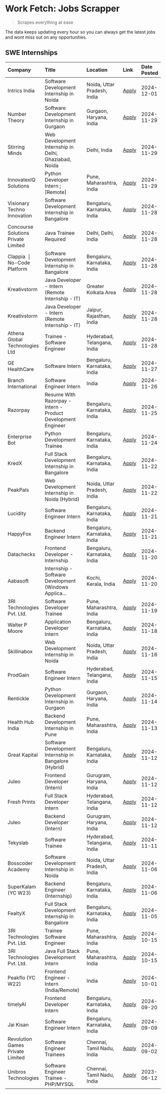 # Work Fetch: Jobs Scrapper
> Scrapes everything at ease

The data keeps updating every hour so you can always get the latest jobs and wont miss out on any opportunities.

## SWE Internships
<!--START_SECTION:workfetch-->
| Company                             | Title                                                        | Location                    | Link                                                                                                                                                                                                                                            | Date Posted   |
|:------------------------------------|:-------------------------------------------------------------|:----------------------------|:------------------------------------------------------------------------------------------------------------------------------------------------------------------------------------------------------------------------------------------------|:--------------|
| Intrics India                       | Software Development Internship in Noida                     | Noida, Uttar Pradesh, India | [Apply](https://in.linkedin.com/jobs/view/software-development-internship-in-noida-at-intrics-india-4088621201?position=23&pageNum=0&refId=aSpiXKd%2F8zemz6Y9w%2BWSZQ%3D%3D&trackingId=pjr9O1pf36bzwGtWgOmr1A%3D%3D)                            | 2024-12-01    |
| Number Theory                       | Software Development Internship in Gurgaon                   | Gurgaon, Haryana, India     | [Apply](https://in.linkedin.com/jobs/view/software-development-internship-in-gurgaon-at-number-theory-4087550503?position=27&pageNum=0&refId=aSpiXKd%2F8zemz6Y9w%2BWSZQ%3D%3D&trackingId=8OKCl6vWpP2IJGe%2FEVM2cw%3D%3D)                        | 2024-11-29    |
| Stirring Minds                      | Web Development Internship in Delhi, Ghaziabad, Noida        | Delhi, India                | [Apply](https://in.linkedin.com/jobs/view/web-development-internship-in-delhi-ghaziabad-noida-at-stirring-minds-4087549741?position=50&pageNum=0&refId=aSpiXKd%2F8zemz6Y9w%2BWSZQ%3D%3D&trackingId=E4TdliOrpwrJCKJhuIffjQ%3D%3D)                | 2024-11-29    |
| InnovatexIQ Solutions               | Python Developer Intern ; [Remote]                           | Pune, Maharashtra, India    | [Apply](https://in.linkedin.com/jobs/view/python-developer-intern-remote-at-innovatexiq-solutions-4087940815?position=55&pageNum=0&refId=aSpiXKd%2F8zemz6Y9w%2BWSZQ%3D%3D&trackingId=tTR%2B9R0yQbJg6UosmDYUbA%3D%3D)                            | 2024-11-29    |
| Visionary Techno Innovation         | Software Development Internship in Bangalore                 | Bengaluru, Karnataka, India | [Apply](https://in.linkedin.com/jobs/view/software-development-internship-in-bangalore-at-visionary-techno-innovation-4086916247?position=5&pageNum=0&refId=aSpiXKd%2F8zemz6Y9w%2BWSZQ%3D%3D&trackingId=cgZYikLS3eqxwA82t%2BTBFA%3D%3D)         | 2024-11-28    |
| Concourse Solutions Private Limited | Java Trainee Required                                        | Delhi, Delhi, India         | [Apply](https://in.linkedin.com/jobs/view/java-trainee-required-at-concourse-solutions-private-limited-4087289970?position=28&pageNum=0&refId=aSpiXKd%2F8zemz6Y9w%2BWSZQ%3D%3D&trackingId=NMkomEIOTaK3EnFAF1j7gQ%3D%3D)                         | 2024-11-28    |
| Clappia ⢸ No-Code Platform          | Software Development Internship in Bangalore                 | Bengaluru, Karnataka, India | [Apply](https://in.linkedin.com/jobs/view/software-development-internship-in-bangalore-at-clappia-%E2%A2%B8-no-code-platform-4086916232?position=34&pageNum=0&refId=aSpiXKd%2F8zemz6Y9w%2BWSZQ%3D%3D&trackingId=jNhbrR3ZJaiQqe%2BMXfQqKg%3D%3D) | 2024-11-28    |
| Kreativstorm                        | Java Developer - Intern (Remote Internship - IT)             | Greater Kolkata Area        | [Apply](https://in.linkedin.com/jobs/view/java-developer-intern-remote-internship-it-at-kreativstorm-4087221036?position=40&pageNum=0&refId=aSpiXKd%2F8zemz6Y9w%2BWSZQ%3D%3D&trackingId=zBwSx1zFZ0RDjvs4Yc4pNg%3D%3D)                           | 2024-11-28    |
| Kreativstorm                        | Java Developer - Intern (Remote Internship - IT)             | Jaipur, Rajasthan, India    | [Apply](https://in.linkedin.com/jobs/view/java-developer-intern-remote-internship-it-at-kreativstorm-4087216561?position=49&pageNum=0&refId=aSpiXKd%2F8zemz6Y9w%2BWSZQ%3D%3D&trackingId=dPIqgWI4togmfYPMYvNKYQ%3D%3D)                           | 2024-11-28    |
| Athena Global Technologies Ltd      | Trainee - Software Engineer                                  | Hyderabad, Telangana, India | [Apply](https://in.linkedin.com/jobs/view/trainee-software-engineer-at-athena-global-technologies-ltd-4087205108?position=58&pageNum=0&refId=aSpiXKd%2F8zemz6Y9w%2BWSZQ%3D%3D&trackingId=tONxaq5EZn71NCF34Dv%2BOw%3D%3D)                        | 2024-11-28    |
| GE HealthCare                       | Software Intern                                              | Bengaluru, Karnataka, India | [Apply](https://in.linkedin.com/jobs/view/software-intern-at-ge-healthcare-4086420954?position=35&pageNum=0&refId=aSpiXKd%2F8zemz6Y9w%2BWSZQ%3D%3D&trackingId=Xv7utUwJa3PZo5OgyjUVcg%3D%3D)                                                     | 2024-11-27    |
| Branch International                | Software Engineer Intern                                     | India                       | [Apply](https://in.linkedin.com/jobs/view/software-engineer-intern-at-branch-international-4054425650?position=45&pageNum=0&refId=aSpiXKd%2F8zemz6Y9w%2BWSZQ%3D%3D&trackingId=%2F03GtcGGm3VFOC89d202QQ%3D%3D)                                   | 2024-11-26    |
| Razorpay                            | Resume With Razorpay - Intern - Product Development Engineer | Bengaluru, Karnataka, India | [Apply](https://in.linkedin.com/jobs/view/resume-with-razorpay-intern-product-development-engineer-at-razorpay-4082644771?position=13&pageNum=0&refId=aSpiXKd%2F8zemz6Y9w%2BWSZQ%3D%3D&trackingId=ZbZ9RVWnuEd5b4O0kX42qQ%3D%3D)                 | 2024-11-25    |
| Enterprise Bot                      | Python Development Trainee                                   | Bengaluru, Karnataka, India | [Apply](https://in.linkedin.com/jobs/view/python-development-trainee-at-enterprise-bot-4084354604?position=41&pageNum=0&refId=aSpiXKd%2F8zemz6Y9w%2BWSZQ%3D%3D&trackingId=emjWKiIww91DXViuNhrVDw%3D%3D)                                         | 2024-11-24    |
| KredX                               | Full Stack Development Internship in Bangalore               | Bengaluru, Karnataka, India | [Apply](https://in.linkedin.com/jobs/view/full-stack-development-internship-in-bangalore-at-kredx-4082021747?position=7&pageNum=0&refId=aSpiXKd%2F8zemz6Y9w%2BWSZQ%3D%3D&trackingId=6Wm7Wzx7lE4Snn%2FU7LY2BQ%3D%3D)                             | 2024-11-22    |
| PeakPals                            | Web Development Internship in Noida (Hybrid)                 | Noida, Uttar Pradesh, India | [Apply](https://in.linkedin.com/jobs/view/web-development-internship-in-noida-hybrid-at-peakpals-4082025102?position=39&pageNum=0&refId=aSpiXKd%2F8zemz6Y9w%2BWSZQ%3D%3D&trackingId=LLF0noFoLT69XKteKiP37g%3D%3D)                               | 2024-11-22    |
| Lucidity                            | Software Engineer Intern                                     | Bengaluru, Karnataka, India | [Apply](https://in.linkedin.com/jobs/view/software-engineer-intern-at-lucidity-4081805788?position=14&pageNum=0&refId=aSpiXKd%2F8zemz6Y9w%2BWSZQ%3D%3D&trackingId=PnTXNglbT0ewQQN8BfmSkw%3D%3D)                                                 | 2024-11-21    |
| HappyFox                            | Backend Engineer Intern                                      | Bengaluru, Karnataka, India | [Apply](https://in.linkedin.com/jobs/view/backend-engineer-intern-at-happyfox-4079265240?position=56&pageNum=0&refId=aSpiXKd%2F8zemz6Y9w%2BWSZQ%3D%3D&trackingId=MkUW07r5uoQoGvvtP4NO1g%3D%3D)                                                  | 2024-11-21    |
| Datachecks                          | Frontend Developer - Internship                              | Bengaluru, Karnataka, India | [Apply](https://in.linkedin.com/jobs/view/frontend-developer-internship-at-datachecks-4078365869?position=38&pageNum=0&refId=aSpiXKd%2F8zemz6Y9w%2BWSZQ%3D%3D&trackingId=hv99SKaPzrsBAyvQSCA%2F2g%3D%3D)                                        | 2024-11-20    |
| Aabasoft                            | Internship - Software Development (Windows Applica...        | Kochi, Kerala, India        | [Apply](https://in.linkedin.com/jobs/view/internship-software-development-windows-applica-at-aabasoft-4080986188?position=60&pageNum=0&refId=aSpiXKd%2F8zemz6Y9w%2BWSZQ%3D%3D&trackingId=mRXifexs2tfn%2B%2B%2BgJye2WA%3D%3D)                    | 2024-11-20    |
| 3RI Technologies Pvt. Ltd.          | Software Developer Trainee                                   | Pune, Maharashtra, India    | [Apply](https://in.linkedin.com/jobs/view/software-developer-trainee-at-3ri-technologies-pvt-ltd-4080283578?position=29&pageNum=0&refId=aSpiXKd%2F8zemz6Y9w%2BWSZQ%3D%3D&trackingId=kb6IjLcWEr0L3eqfaK3aVg%3D%3D)                               | 2024-11-19    |
| Walter P Moore                      | Application Developer Intern                                 | Bengaluru, Karnataka, India | [Apply](https://in.linkedin.com/jobs/view/application-developer-intern-at-walter-p-moore-4077126811?position=24&pageNum=0&refId=aSpiXKd%2F8zemz6Y9w%2BWSZQ%3D%3D&trackingId=r7F1ekruicSasN8XORMLQg%3D%3D)                                       | 2024-11-18    |
| Skillinabox                         | Web Development Internship in Noida                          | Noida, Uttar Pradesh, India | [Apply](https://in.linkedin.com/jobs/view/web-development-internship-in-noida-at-skillinabox-4077783016?position=17&pageNum=0&refId=aSpiXKd%2F8zemz6Y9w%2BWSZQ%3D%3D&trackingId=sgkLh5h6PlVtbZ68h0UcqQ%3D%3D)                                   | 2024-11-16    |
| ProdGain                            | Software Engineer Intern                                     | Hyderabad, Telangana, India | [Apply](https://in.linkedin.com/jobs/view/software-engineer-intern-at-prodgain-4075283679?position=36&pageNum=0&refId=aSpiXKd%2F8zemz6Y9w%2BWSZQ%3D%3D&trackingId=RMqnRWM2uGTD6u3ObEFkcQ%3D%3D)                                                 | 2024-11-15    |
| Rentickle                           | Python Development Internship in Gurgaon                     | Gurgaon, Haryana, India     | [Apply](https://in.linkedin.com/jobs/view/python-development-internship-in-gurgaon-at-rentickle-4075922770?position=21&pageNum=0&refId=aSpiXKd%2F8zemz6Y9w%2BWSZQ%3D%3D&trackingId=wVMbXk4iUkX7rAuGNycGbA%3D%3D)                                | 2024-11-14    |
| Health Hub India                    | Backend Development Internship in Pune                       | Pune, Maharashtra, India    | [Apply](https://in.linkedin.com/jobs/view/backend-development-internship-in-pune-at-health-hub-india-4075136474?position=30&pageNum=0&refId=aSpiXKd%2F8zemz6Y9w%2BWSZQ%3D%3D&trackingId=9FTYTd4ngudF6b%2Fs19wWlw%3D%3D)                         | 2024-11-13    |
| Great Kapital                       | Software Development Internship in Bangalore (Hybrid)        | Bengaluru, Karnataka, India | [Apply](https://in.linkedin.com/jobs/view/software-development-internship-in-bangalore-hybrid-at-great-kapital-4074322094?position=26&pageNum=0&refId=aSpiXKd%2F8zemz6Y9w%2BWSZQ%3D%3D&trackingId=03ueTZ875TVNSR4a8Mycvg%3D%3D)                 | 2024-11-12    |
| Juleo                               | Frontend Developer (Intern)                                  | Gurugram, Haryana, India    | [Apply](https://in.linkedin.com/jobs/view/frontend-developer-intern-at-juleo-4072443159?position=31&pageNum=0&refId=aSpiXKd%2F8zemz6Y9w%2BWSZQ%3D%3D&trackingId=K8jmeJBoRFAPbAL7Wpyteg%3D%3D)                                                   | 2024-11-12    |
| Fresh Prints                        | Full Stack Developer Intern                                  | Hyderabad, Telangana, India | [Apply](https://in.linkedin.com/jobs/view/full-stack-developer-intern-at-fresh-prints-4074759619?position=37&pageNum=0&refId=aSpiXKd%2F8zemz6Y9w%2BWSZQ%3D%3D&trackingId=DIOxucHsXHrvsqsKdhsDqw%3D%3D)                                          | 2024-11-12    |
| Juleo                               | Backend Developer (Intern)                                   | Gurugram, Haryana, India    | [Apply](https://in.linkedin.com/jobs/view/backend-developer-intern-at-juleo-4072437848?position=57&pageNum=0&refId=aSpiXKd%2F8zemz6Y9w%2BWSZQ%3D%3D&trackingId=s9f3ZagE7f3Fwr6ZPHnwvw%3D%3D)                                                    | 2024-11-12    |
| Tekyslab                            | Software Trainee                                             | Hyderabad, Telangana, India | [Apply](https://in.linkedin.com/jobs/view/software-trainee-at-tekyslab-4074128169?position=53&pageNum=0&refId=aSpiXKd%2F8zemz6Y9w%2BWSZQ%3D%3D&trackingId=H4zVhSbdvzt%2FU%2BlXQMFT1A%3D%3D)                                                     | 2024-11-11    |
| Bosscoder Academy                   | Software Development Internship in Noida                     | Noida, Uttar Pradesh, India | [Apply](https://in.linkedin.com/jobs/view/software-development-internship-in-noida-at-bosscoder-academy-4070090866?position=9&pageNum=0&refId=aSpiXKd%2F8zemz6Y9w%2BWSZQ%3D%3D&trackingId=cM%2BZk1Ak5gY00y%2BcE4Z5zQ%3D%3D)                     | 2024-11-06    |
| SuperKalam (YC W23)                 | Backend Engineer (Internship)                                | Bengaluru, Karnataka, India | [Apply](https://in.linkedin.com/jobs/view/backend-engineer-internship-at-superkalam-yc-w23-4069134451?position=33&pageNum=0&refId=aSpiXKd%2F8zemz6Y9w%2BWSZQ%3D%3D&trackingId=IVMKJmvWu6%2Bb0URPOgJwpA%3D%3D)                                   | 2024-11-06    |
| FealtyX                             | Full Stack Development Internship in Bangalore               | Bengaluru, Karnataka, India | [Apply](https://in.linkedin.com/jobs/view/full-stack-development-internship-in-bangalore-at-fealtyx-4067118640?position=42&pageNum=0&refId=aSpiXKd%2F8zemz6Y9w%2BWSZQ%3D%3D&trackingId=dTwSFHXtWHy2CKG%2Bn7QIeg%3D%3D)                          | 2024-11-05    |
| 3RI Technologies Pvt. Ltd.          | Trainee Software Engineer                                    | Pune, Maharashtra, India    | [Apply](https://in.linkedin.com/jobs/view/trainee-software-engineer-at-3ri-technologies-pvt-ltd-4048233384?position=46&pageNum=0&refId=aSpiXKd%2F8zemz6Y9w%2BWSZQ%3D%3D&trackingId=SPH2L4%2BEcV4r556Oyr%2BPfw%3D%3D)                            | 2024-10-15    |
| 3RI Technologies Pvt. Ltd.          | Java Full Stack Development Intern                           | Pune, Maharashtra, India    | [Apply](https://in.linkedin.com/jobs/view/java-full-stack-development-intern-at-3ri-technologies-pvt-ltd-4048231995?position=48&pageNum=0&refId=aSpiXKd%2F8zemz6Y9w%2BWSZQ%3D%3D&trackingId=Z3X0uu9FWgdNfpbBt5iN%2Bg%3D%3D)                     | 2024-10-15    |
| Peakflo (YC W22)                    | Frontend Engineer - Intern (India/Remote)                    | India                       | [Apply](https://in.linkedin.com/jobs/view/frontend-engineer-intern-india-remote-at-peakflo-yc-w22-4037729755?position=6&pageNum=0&refId=aSpiXKd%2F8zemz6Y9w%2BWSZQ%3D%3D&trackingId=b5zLrXsVJK7Lo9a643F%2BAA%3D%3D)                             | 2024-10-01    |
| timelyAI                            | Frontend Developer Intern                                    | Bengaluru, Karnataka, India | [Apply](https://in.linkedin.com/jobs/view/frontend-developer-intern-at-timelyai-4030925040?position=11&pageNum=0&refId=aSpiXKd%2F8zemz6Y9w%2BWSZQ%3D%3D&trackingId=gKAhIfGvBi3BZ9twy26A4g%3D%3D)                                                | 2024-09-20    |
| Jai Kisan                           | Software Engineer Intern                                     | Bengaluru, Karnataka, India | [Apply](https://in.linkedin.com/jobs/view/software-engineer-intern-at-jai-kisan-4024075360?position=44&pageNum=0&refId=aSpiXKd%2F8zemz6Y9w%2BWSZQ%3D%3D&trackingId=LXveeeRPaf%2F9H20pg%2FvKPw%3D%3D)                                            | 2024-09-09    |
| Revolution Games Private Limited    | Software Engineer Trainees                                   | Chennai, Tamil Nadu, India  | [Apply](https://in.linkedin.com/jobs/view/software-engineer-trainees-at-revolution-games-private-limited-4015912927?position=47&pageNum=0&refId=aSpiXKd%2F8zemz6Y9w%2BWSZQ%3D%3D&trackingId=lyhovM7NotieE6QnajfRhg%3D%3D)                       | 2024-09-02    |
| Unibros Technologies                | Software Engineer Trainee - PHP/MYSQL                        | Chennai, Tamil Nadu, India  | [Apply](https://in.linkedin.com/jobs/view/software-engineer-trainee-php-mysql-at-unibros-technologies-3656599241?position=59&pageNum=0&refId=aSpiXKd%2F8zemz6Y9w%2BWSZQ%3D%3D&trackingId=aM4p6o3jBSxWSAXRc3094w%3D%3D)                          | 2023-06-12    |
<!--END_SECTION:workfetch-->
